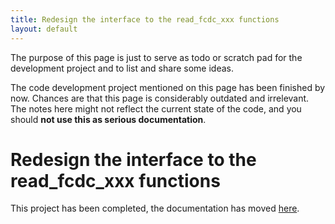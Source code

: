 ```yaml
---
title: Redesign the interface to the read_fcdc_xxx functions
layout: default
---
```


<div class="alert-danger">

The purpose of this page is just to serve as todo or scratch pad for the development project and to list and share some ideas. 

The code development project mentioned on this page has been finished by now. Chances are that this page is considerably outdated and irrelevant. The notes here might not reflect the current state of the code, and you should **not use this as serious documentation**.
</div>

# Redesign the interface to the read_fcdc_xxx functions

This project has been completed, the documentation has moved [here](/development/fileio).

